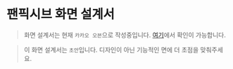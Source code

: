 # 팬픽시브 화면 설계서

> 화면 설계서는 현재 `카카오 오븐`으로 작성중입니다. [여기](https://ovenapp.io/view/aP0lKWO81z0Zc6g0PeLp2xvzbDz82tfV/gH0qm)에서 확인이 가능합니다.

> 이 화면 설계서는 `초안`입니다. 디자인이 아닌 기능적인 면에 더 초점을 맞춰주세요.